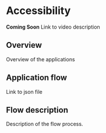 # Accessibility
**Coming Soon**
Link to video description

## Overview
Overview of the applications

## Application flow
Link to json file

## Flow description
Description of the flow process.
